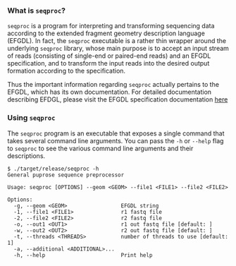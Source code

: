 ### What is `seqproc`?

`seqproc` is a program for interpreting and transforming sequencing data according to the extended fragment geometry description language (EFGDL). In fact, the `seqproc` executable is a rather thin wrapper around the underlying `seqproc` library, whose main purpose is to accept an input stream of reads (consisting of single-end or paired-end reads) and an EFGDL specification, and to transform the input reads into the desired output formation according to the specification. 

Thus the important information regarding `seqproc` actually pertains to the EFGDL, which has its own documentation. For detailed documentation describing EFDGL, please visit the EFGDL specification documentation [here](https://efgdl-spec.readthedocs.io/en/latest/)

### Using `seqproc`

The `seqproc` program is an executable that exposes a single command that takes 
several command line arguments.  You can pass the `-h` or `--help` flag to `seqproc`
to see the various command line arguments and their descriptions.

    $ ./target/release/seqproc -h
    General puprose sequence preprocessor

    Usage: seqproc [OPTIONS] --geom <GEOM> --file1 <FILE1> --file2 <FILE2>

    Options:
      -g, --geom <GEOM>                 EFGDL string
      -1, --file1 <FILE1>               r1 fastq file
      -2, --file2 <FILE2>               r2 fastq file
      -o, --out1 <OUT1>                 r1 out fastq file [default: ]
      -w, --out2 <OUT2>                 r2 out fastq file [default: ]
      -t, --threads <THREADS>           number of threads to use [default: 1]
      -a, --additional <ADDITIONAL>...
      -h, --help                        Print help